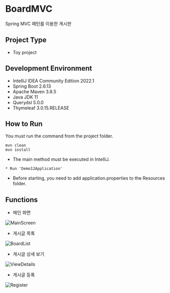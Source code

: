 # BoardMVC

Spring MVC 패턴를 이용한 게시판

## Project Type

* Toy project

## Development Environment

* IntelliJ IDEA Community Edition 2022.1
* Spring Boot 2.6.13
* Apache Maven 3.8.5
* Java JDK 11
* Querydsl 5.0.0
* Thymeleaf 3.0.15.RELEASE

## How to Run

You must run the command from the project folder.

```
mvn clean
mvn install
```

* The main method must be executed in IntelliJ.

```
* Run 'Demo12Application'
```

* Before starting, you need to add application.properties to the Resources folder.

## Functions

* 메인 화면

![MainScreen](https://github.com/namjaegyeong/BoardMVC/assets/57249939/ec3759b0-5823-4f7e-8c2a-20042d428ef9)

* 게시글 목록

![BoardList](https://github.com/namjaegyeong/BoardMVC/assets/57249939/41fc15e9-4025-40d0-bb0b-bc337ee21e3c)

* 게시글 상세 보기

![ViewDetails](https://github.com/namjaegyeong/BoardMVC/assets/57249939/ff2ff708-379e-4536-8de7-1f98c9b2f73b)

* 게시글 등록

![Register](https://github.com/namjaegyeong/BoardMVC/assets/57249939/c30a7c85-a47c-4d10-b16b-0f3cb0d7672a)
